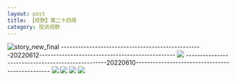 ```yaml
---
layout: post
title: 【视野】第二十四周
category: 投资视野
---
```

![story_new_final](http://rdr022gcy.hd-bkt.clouddn.com/img/story_new_final_0322.png)
--------------------------------------------------20220612------------------------------------------------
![](http://rc5p5sl4z.hd-bkt.clouddn.com/img/factors-220613-1.jpg)
--------------------------------------------------20220610------------------------------------------------
![](http://rc5p5sl4z.hd-bkt.clouddn.com/img/factors-220610-4.jpg)
![](http://rc5p5sl4z.hd-bkt.clouddn.com/img/factors-220610-1.jpg)
![](http://rc5p5sl4z.hd-bkt.clouddn.com/img/factors-220610-2.jpg)
![](http://rc5p5sl4z.hd-bkt.clouddn.com/img/jin-220611-1.jpg)

  




